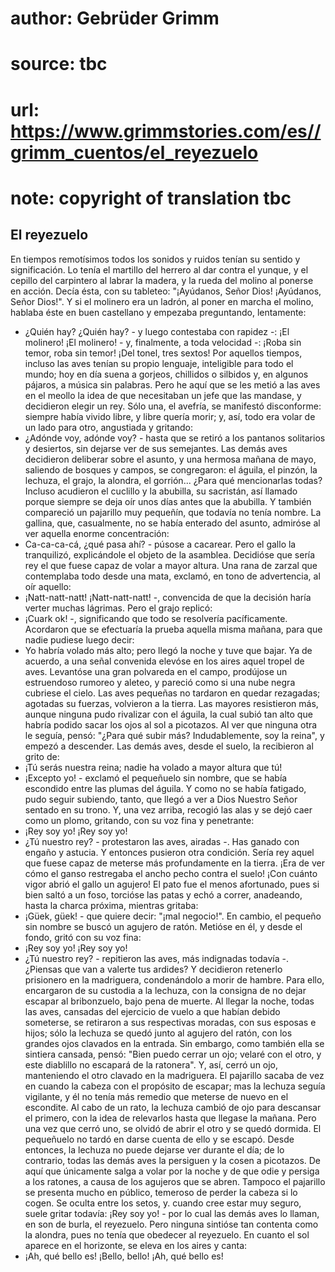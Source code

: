 # author: Gebrüder Grimm
# source: tbc
# url: https://www.grimmstories.com/es//grimm_cuentos/el_reyezuelo
# note: copyright of translation tbc

## El reyezuelo 

En tiempos remotísimos todos los sonidos y ruidos tenían su sentido y
significación. Lo tenía el martillo del herrero al dar contra el yunque,
y el cepillo del carpintero al labrar la madera, y la rueda del molino
al ponerse en acción. Decía ésta, con su tableteo: "¡Ayúdanos, Señor
Dios! ¡Ayúdanos, Señor Dios!". Y si el molinero era un ladrón, al poner
en marcha el molino, hablaba éste en buen castellano y empezaba
preguntando, lentamente:
- ¿Quién hay? ¿Quién hay? - y luego contestaba con rapidez -: ¡El
molinero! ¡El molinero! - y, finalmente, a toda velocidad -: ¡Roba sin
temor, roba sin temor! ¡Del tonel, tres sextos!
Por aquellos tiempos, incluso las aves tenían su propio lenguaje,
inteligible para todo el mundo; hoy en día suena a gorjeos, chillidos o
silbidos y, en algunos pájaros, a música sin palabras. Pero he aquí que
se les metió a las aves en el meollo la idea de que necesitaban un jefe
que las mandase, y decidieron elegir un rey. Sólo una, el avefría, se
manifestó disconforme: siempre había vivido libre, y libre quería morir;
y, así, todo era volar de un lado para otro, angustiada y gritando:
- ¿Adónde voy, adónde voy? - hasta que se retiró a los pantanos
solitarios y desiertos, sin dejarse ver de sus semejantes.
Las demás aves decidieron deliberar sobre el asunto, y una hermosa
mañana de mayo, saliendo de bosques y campos, se congregaron: el águila,
el pinzón, la lechuza, el grajo, la alondra, el gorrión... ¿Para qué
mencionarlas todas? Incluso acudieron el cuclillo y la abubilla, su
sacristán, así llamado porque siempre se deja oír unos días antes que la
abubilla. Y también compareció un pajarillo muy pequeñín, que todavía no
tenía nombre. La gallina, que, casualmente, no se había enterado del
asunto, admiróse al ver aquella enorme concentración:
- Ca-ca-ca-cá, ¿qué pasa ahí? - púsose a cacarear. Pero el gallo la
tranquilizó, explicándole el objeto de la asamblea.
Decidióse que sería rey el que fuese capaz de volar a mayor altura. Una
rana de zarzal que contemplaba todo desde una mata, exclamó, en tono de
advertencia, al oír aquello:
- ¡Natt-natt-natt! ¡Natt-natt-natt! -, convencida de que la decisión
haría verter muchas lágrimas. Pero el grajo replicó:
- ¡Cuark ok! -, significando que todo se resolvería pacíficamente.
Acordaron que se efectuaría la prueba aquella misma mañana, para que
nadie pudiese luego decir:
- Yo habría volado más alto; pero llegó la noche y tuve que bajar.
Ya de acuerdo, a una señal convenida elevóse en los aires aquel tropel
de aves. Levantóse una gran polvareda en el campo, prodújose un
estruendoso rumoreo y aleteo, y pareció como si una nube negra cubriese
el cielo. Las aves pequeñas no tardaron en quedar rezagadas; agotadas su
fuerzas, volvieron a la tierra. Las mayores resistieron más, aunque
ninguna pudo rivalizar con el águila, la cual subió tan alto que habría
podido sacar los ojos al sol a picotazos. Al ver que ninguna otra le
seguía, pensó: "¿Para qué subir más? Indudablemente, soy la reina", y
empezó a descender. Las demás aves, desde el suelo, la recibieron al
grito de:
- ¡Tú serás nuestra reina; nadie ha volado a mayor altura que tú!
- ¡Excepto yo! - exclamó el pequeñuelo sin nombre, que se había
escondido entre las plumas del águila. Y como no se había fatigado, pudo
seguir subiendo, tanto, que llegó a ver a Dios Nuestro Señor sentado en
su trono. Y, una vez arriba, recogió las alas y se dejó caer como un
plomo, gritando, con su voz fina y penetrante:
- ¡Rey soy yo! ¡Rey soy yo!
- ¿Tú nuestro rey? - protestaron las aves, airadas -. Has ganado con
engaño y astucia.
Y entonces pusieron otra condición. Sería rey aquel que fuese capaz de
meterse más profundamente en la tierra. ¡Era de ver cómo el ganso
restregaba el ancho pecho contra el suelo! ¡Con cuánto vigor abrió el
gallo un agujero! El pato fue el menos afortunado, pues si bien saltó a
un foso, torcióse las patas y echó a correr, anadeando, hasta la charca
próxima, mientras gritaba:
- ¡Güek, güek! - que quiere decir: "¡mal negocio!". En cambio, el
pequeño sin nombre se buscó un agujero de ratón. Metióse en él, y desde
el fondo, gritó con su voz fina:
- ¡Rey soy yo! ¡Rey soy yo!
- ¿Tú nuestro rey? - repitieron las aves, más indignadas todavía -.
¿Piensas que van a valerte tus ardides?
Y decidieron retenerlo prisionero en la madriguera, condenándolo a morir
de hambre. Para ello, encargaron de su custodia a la lechuza, con la
consigna de no dejar escapar al bribonzuelo, bajo pena de muerte. Al
llegar la noche, todas las aves, cansadas del ejercicio de vuelo a que
habían debido someterse, se retiraron a sus respectivas moradas, con sus
esposas e hijos; sólo la lechuza se quedó junto al agujero del ratón,
con los grandes ojos clavados en la entrada. Sin embargo, como también
ella se sintiera cansada, pensó: "Bien puedo cerrar un ojo; velaré con
el otro, y este diablillo no escapará de la ratonera". Y, así, cerró un
ojo, manteniendo el otro clavado en la madriguera. El pajarillo sacaba
de vez en cuando la cabeza con el propósito de escapar; mas la lechuza
seguía vigilante, y él no tenía más remedio que meterse de nuevo en el
escondite. Al cabo de un rato, la lechuza cambió de ojo para descansar
el primero, con la idea de relevarlos hasta que llegase la mañana. Pero
una vez que cerró uno, se olvidó de abrir el otro y se quedó dormida. El
pequeñuelo no tardó en darse cuenta de ello y se escapó.
Desde entonces, la lechuza no puede dejarse ver durante el día; de lo
contrario, todas las demás aves la persiguen y la cosen a picotazos. De
aquí que únicamente salga a volar por la noche y de que odie y persiga a
los ratones, a causa de los agujeros que se abren. Tampoco el pajarillo
se presenta mucho en público, temeroso de perder la cabeza si lo cogen.
Se oculta entre los setos, y. cuando cree estar muy seguro, suele gritar
todavía:
¡Rey soy yo! - por lo cual las demás aves lo llaman, en son de burla, el
reyezuelo.
Pero ninguna sintióse tan contenta como la alondra, pues no tenía que
obedecer al reyezuelo. En cuanto el sol aparece en el horizonte, se
eleva en los aires y canta:
- ¡Ah, qué bello es! ¡Bello, bello! ¡Ah, qué bello es!
